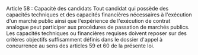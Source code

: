 Article 58 : Capacité des candidats
Tout candidat qui possède des capacités techniques et des capacités
financières nécessaires à l'exécution d'un marché public ainsi que
l'expérience de l'exécution de contrat analogue peut participer aux
procédures de passation de marchés publics. Les capacités techniques ou
financières requises doivent reposer sur des critères objectifs
suffisamment définis dans le dossier d'appel à concurrence au sens des
articles 59 et 60 de la présente loi.